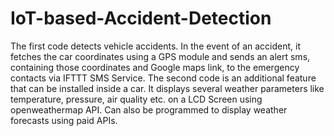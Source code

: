 # IoT-based-Accident-Detection
The first code detects vehicle accidents. In the event of an accident, it fetches the car coordinates using a GPS module and sends an alert sms, containing those coordinates and Google maps link, to the emergency contacts via IFTTT SMS Service. 
The second code is an additional feature that can be installed inside a car. It displays several weather parameters like temperature, pressure, air quality etc. on a LCD Screen using openweathermap API. Can also be programmed to display weather forecasts using paid APIs.
